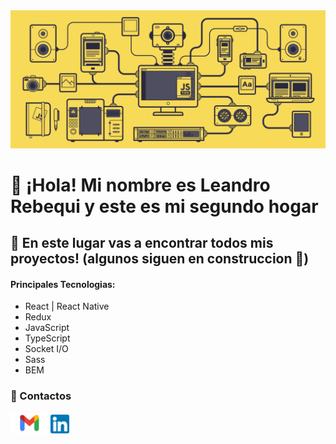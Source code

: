<img src= './img/bfc67a7da17b8a3f224b0ba748c71364.gif'/>

# 👋 ¡Hola! Mi nombre es Leandro Rebequi y este es mi segundo hogar
## 👀 En este lugar vas a encontrar todos mis proyectos! (algunos siguen en construccion 🤫)
#### Principales Tecnologias: 
- React | React Native
- Redux
- JavaScript
- TypeScript
- Socket I/O
- Sass
- BEM
### 📲 Contactos 
<a href="mailto:rebequileandro@gmail.com"><img src= './img/Gmail.png' width= 60/></a>
<a href="https://www.linkedin.com/in/leandro-rebequi-dev/"><img src= './img/linkedin.png' width= 30/></a>
<!---
rebequileandro1398/rebequileandro1398 is a ✨ special ✨ repository because its `README.md` (this file) appears on your GitHub profile.
You can click the Preview link to take a look at your changes.
--->
